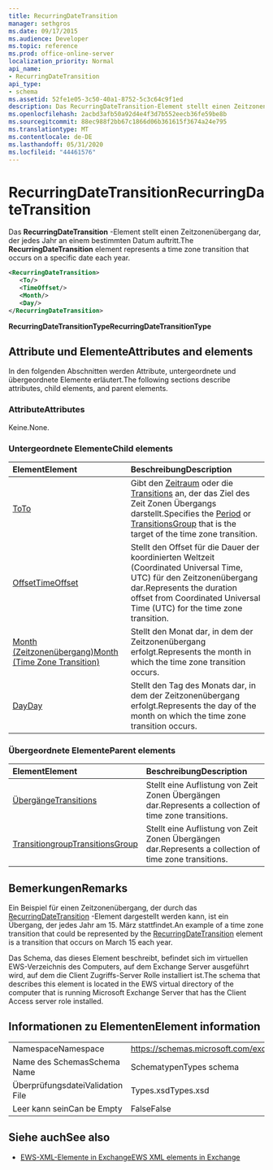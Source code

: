 ```yaml
---
title: RecurringDateTransition
manager: sethgros
ms.date: 09/17/2015
ms.audience: Developer
ms.topic: reference
ms.prod: office-online-server
localization_priority: Normal
api_name:
- RecurringDateTransition
api_type:
- schema
ms.assetid: 52fe1e05-3c50-40a1-8752-5c3c64c9f1ed
description: Das RecurringDateTransition-Element stellt einen Zeitzonenübergang dar, der jedes Jahr an einem bestimmten Datum auftritt.
ms.openlocfilehash: 2acbd3afb50a92d4e4f3d7b552eecb36fe59be8b
ms.sourcegitcommit: 88ec988f2bb67c1866d06b361615f3674a24e795
ms.translationtype: MT
ms.contentlocale: de-DE
ms.lasthandoff: 05/31/2020
ms.locfileid: "44461576"
---
```

# <a name="recurringdatetransition"></a><span data-ttu-id="74b4f-103">RecurringDateTransition</span><span class="sxs-lookup"><span data-stu-id="74b4f-103">RecurringDateTransition</span></span>

<span data-ttu-id="74b4f-104">Das **RecurringDateTransition** -Element stellt einen Zeitzonenübergang dar, der jedes Jahr an einem bestimmten Datum auftritt.</span><span class="sxs-lookup"><span data-stu-id="74b4f-104">The **RecurringDateTransition** element represents a time zone transition that occurs on a specific date each year.</span></span> 
  
```xml
<RecurringDateTransition>
   <To/>
   <TimeOffset/>
   <Month/>
   <Day/>
</RecurringDateTransition>
```

 <span data-ttu-id="74b4f-105">**RecurringDateTransitionType**</span><span class="sxs-lookup"><span data-stu-id="74b4f-105">**RecurringDateTransitionType**</span></span>
## <a name="attributes-and-elements"></a><span data-ttu-id="74b4f-106">Attribute und Elemente</span><span class="sxs-lookup"><span data-stu-id="74b4f-106">Attributes and elements</span></span>

<span data-ttu-id="74b4f-107">In den folgenden Abschnitten werden Attribute, untergeordnete und übergeordnete Elemente erläutert.</span><span class="sxs-lookup"><span data-stu-id="74b4f-107">The following sections describe attributes, child elements, and parent elements.</span></span>
  
### <a name="attributes"></a><span data-ttu-id="74b4f-108">Attribute</span><span class="sxs-lookup"><span data-stu-id="74b4f-108">Attributes</span></span>

<span data-ttu-id="74b4f-109">Keine.</span><span class="sxs-lookup"><span data-stu-id="74b4f-109">None.</span></span>
  
### <a name="child-elements"></a><span data-ttu-id="74b4f-110">Untergeordnete Elemente</span><span class="sxs-lookup"><span data-stu-id="74b4f-110">Child elements</span></span>

|<span data-ttu-id="74b4f-111">**Element**</span><span class="sxs-lookup"><span data-stu-id="74b4f-111">**Element**</span></span>|<span data-ttu-id="74b4f-112">**Beschreibung**</span><span class="sxs-lookup"><span data-stu-id="74b4f-112">**Description**</span></span>|
|:-----|:-----|
|[<span data-ttu-id="74b4f-113">To</span><span class="sxs-lookup"><span data-stu-id="74b4f-113">To</span></span>](to.md) <br/> |<span data-ttu-id="74b4f-114">Gibt den [Zeitraum](period.md) oder die [Transitions](transitionsgroup.md) an, der das Ziel des Zeit Zonen Übergangs darstellt.</span><span class="sxs-lookup"><span data-stu-id="74b4f-114">Specifies the [Period](period.md) or [TransitionsGroup](transitionsgroup.md) that is the target of the time zone transition.</span></span>  <br/> |
|[<span data-ttu-id="74b4f-115">Offset</span><span class="sxs-lookup"><span data-stu-id="74b4f-115">TimeOffset</span></span>](timeoffset.md) <br/> |<span data-ttu-id="74b4f-116">Stellt den Offset für die Dauer der koordinierten Weltzeit (Coordinated Universal Time, UTC) für den Zeitzonenübergang dar.</span><span class="sxs-lookup"><span data-stu-id="74b4f-116">Represents the duration offset from Coordinated Universal Time (UTC) for the time zone transition.</span></span>  <br/> |
|[<span data-ttu-id="74b4f-117">Month (Zeitzonenübergang)</span><span class="sxs-lookup"><span data-stu-id="74b4f-117">Month (Time Zone Transition)</span></span>](month-time-zone-transition.md) <br/> |<span data-ttu-id="74b4f-118">Stellt den Monat dar, in dem der Zeitzonenübergang erfolgt.</span><span class="sxs-lookup"><span data-stu-id="74b4f-118">Represents the month in which the time zone transition occurs.</span></span>  <br/> |
|[<span data-ttu-id="74b4f-119">Day</span><span class="sxs-lookup"><span data-stu-id="74b4f-119">Day</span></span>](day.md) <br/> |<span data-ttu-id="74b4f-120">Stellt den Tag des Monats dar, in dem der Zeitzonenübergang erfolgt.</span><span class="sxs-lookup"><span data-stu-id="74b4f-120">Represents the day of the month on which the time zone transition occurs.</span></span>  <br/> |
   
### <a name="parent-elements"></a><span data-ttu-id="74b4f-121">Übergeordnete Elemente</span><span class="sxs-lookup"><span data-stu-id="74b4f-121">Parent elements</span></span>

|<span data-ttu-id="74b4f-122">**Element**</span><span class="sxs-lookup"><span data-stu-id="74b4f-122">**Element**</span></span>|<span data-ttu-id="74b4f-123">**Beschreibung**</span><span class="sxs-lookup"><span data-stu-id="74b4f-123">**Description**</span></span>|
|:-----|:-----|
|[<span data-ttu-id="74b4f-124">Übergänge</span><span class="sxs-lookup"><span data-stu-id="74b4f-124">Transitions</span></span>](transitions.md) <br/> |<span data-ttu-id="74b4f-125">Stellt eine Auflistung von Zeit Zonen Übergängen dar.</span><span class="sxs-lookup"><span data-stu-id="74b4f-125">Represents a collection of time zone transitions.</span></span>  <br/> |
|[<span data-ttu-id="74b4f-126">Transitiongroup</span><span class="sxs-lookup"><span data-stu-id="74b4f-126">TransitionsGroup</span></span>](transitionsgroup.md) <br/> |<span data-ttu-id="74b4f-127">Stellt eine Auflistung von Zeit Zonen Übergängen dar.</span><span class="sxs-lookup"><span data-stu-id="74b4f-127">Represents a collection of time zone transitions.</span></span>  <br/> |
   
## <a name="remarks"></a><span data-ttu-id="74b4f-128">Bemerkungen</span><span class="sxs-lookup"><span data-stu-id="74b4f-128">Remarks</span></span>

<span data-ttu-id="74b4f-129">Ein Beispiel für einen Zeitzonenübergang, der durch das [RecurringDateTransition](recurringdatetransition.md) -Element dargestellt werden kann, ist ein Übergang, der jedes Jahr am 15. März stattfindet.</span><span class="sxs-lookup"><span data-stu-id="74b4f-129">An example of a time zone transition that could be represented by the [RecurringDateTransition](recurringdatetransition.md) element is a transition that occurs on March 15 each year.</span></span> 
  
<span data-ttu-id="74b4f-130">Das Schema, das dieses Element beschreibt, befindet sich im virtuellen EWS-Verzeichnis des Computers, auf dem Exchange Server ausgeführt wird, auf dem die Client Zugriffs-Server Rolle installiert ist.</span><span class="sxs-lookup"><span data-stu-id="74b4f-130">The schema that describes this element is located in the EWS virtual directory of the computer that is running Microsoft Exchange Server that has the Client Access server role installed.</span></span>
  
## <a name="element-information"></a><span data-ttu-id="74b4f-131">Informationen zu Elementen</span><span class="sxs-lookup"><span data-stu-id="74b4f-131">Element information</span></span>

|||
|:-----|:-----|
|<span data-ttu-id="74b4f-132">Namespace</span><span class="sxs-lookup"><span data-stu-id="74b4f-132">Namespace</span></span>  <br/> |https://schemas.microsoft.com/exchange/services/2006/types  <br/> |
|<span data-ttu-id="74b4f-133">Name des Schemas</span><span class="sxs-lookup"><span data-stu-id="74b4f-133">Schema Name</span></span>  <br/> |<span data-ttu-id="74b4f-134">Schematypen</span><span class="sxs-lookup"><span data-stu-id="74b4f-134">Types schema</span></span>  <br/> |
|<span data-ttu-id="74b4f-135">Überprüfungsdatei</span><span class="sxs-lookup"><span data-stu-id="74b4f-135">Validation File</span></span>  <br/> |<span data-ttu-id="74b4f-136">Types.xsd</span><span class="sxs-lookup"><span data-stu-id="74b4f-136">Types.xsd</span></span>  <br/> |
|<span data-ttu-id="74b4f-137">Leer kann sein</span><span class="sxs-lookup"><span data-stu-id="74b4f-137">Can be Empty</span></span>  <br/> |<span data-ttu-id="74b4f-138">False</span><span class="sxs-lookup"><span data-stu-id="74b4f-138">False</span></span>  <br/> |
   
## <a name="see-also"></a><span data-ttu-id="74b4f-139">Siehe auch</span><span class="sxs-lookup"><span data-stu-id="74b4f-139">See also</span></span>



- [<span data-ttu-id="74b4f-140">EWS-XML-Elemente in Exchange</span><span class="sxs-lookup"><span data-stu-id="74b4f-140">EWS XML elements in Exchange</span></span>](ews-xml-elements-in-exchange.md)

